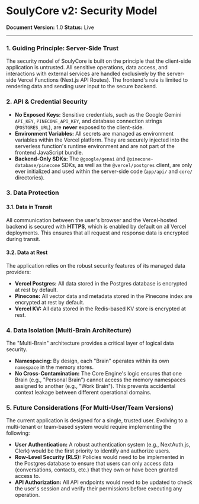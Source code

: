 # SoulyCore v2: Security Model

**Document Version:** 1.0
**Status:** Live

---

### 1. Guiding Principle: Server-Side Trust

The security model of SoulyCore is built on the principle that the client-side application is untrusted. All sensitive operations, data access, and interactions with external services are handled exclusively by the server-side Vercel Functions (Next.js API Routes). The frontend's role is limited to rendering data and sending user input to the secure backend.

### 2. API & Credential Security

*   **No Exposed Keys:** Sensitive credentials, such as the Google Gemini `API_KEY`, `PINECONE_API_KEY`, and database connection strings (`POSTGRES_URL`), are **never** exposed to the client-side.
*   **Environment Variables:** All secrets are managed as environment variables within the Vercel platform. They are securely injected into the serverless function's runtime environment and are not part of the frontend JavaScript bundle.
*   **Backend-Only SDKs:** The `@google/genai` and `@pinecone-database/pinecone` SDKs, as well as the `@vercel/postgres` client, are only ever initialized and used within the server-side code (`app/api/` and `core/` directories).

### 3. Data Protection

#### 3.1. Data in Transit
All communication between the user's browser and the Vercel-hosted backend is secured with **HTTPS**, which is enabled by default on all Vercel deployments. This ensures that all request and response data is encrypted during transit.

#### 3.2. Data at Rest
The application relies on the robust security features of its managed data providers:
*   **Vercel Postgres:** All data stored in the Postgres database is encrypted at rest by default.
*   **Pinecone:** All vector data and metadata stored in the Pinecone index are encrypted at rest by default.
*   **Vercel KV:** All data stored in the Redis-based KV store is encrypted at rest.

### 4. Data Isolation (Multi-Brain Architecture)

The "Multi-Brain" architecture provides a critical layer of logical data security.
*   **Namespacing:** By design, each "Brain" operates within its own `namespace` in the memory stores.
*   **No Cross-Contamination:** The Core Engine's logic ensures that one Brain (e.g., "Personal Brain") cannot access the memory namespaces assigned to another (e.g., "Work Brain"). This prevents accidental context leakage between different operational domains.

### 5. Future Considerations (For Multi-User/Team Versions)

The current application is designed for a single, trusted user. Evolving to a multi-tenant or team-based system would require implementing the following:

*   **User Authentication:** A robust authentication system (e.g., NextAuth.js, Clerk) would be the first priority to identify and authorize users.
*   **Row-Level Security (RLS):** Policies would need to be implemented in the Postgres database to ensure that users can only access data (conversations, contacts, etc.) that they own or have been granted access to.
*   **API Authorization:** All API endpoints would need to be updated to check the user's session and verify their permissions before executing any operation.